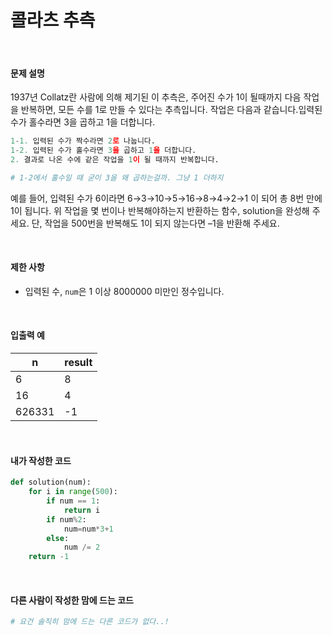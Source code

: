 # 콜라츠 추측

<br/>

#### 문제 설명

1937년 Collatz란 사람에 의해 제기된 이 추측은, 주어진 수가 1이 될때까지 다음 작업을 반복하면, 모든 수를 1로 만들 수 있다는 추측입니다. 작업은 다음과 같습니다.입력된 수가 홀수라면 3을 곱하고 1을 더합니다.

```python
1-1. 입력된 수가 짝수라면 2로 나눕니다. 
1-2. 입력된 수가 홀수라면 3을 곱하고 1을 더합니다.
2. 결과로 나온 수에 같은 작업을 1이 될 때까지 반복합니다.

# 1-2에서 홀수일 때 굳이 3을 왜 곱하는걸까. 그냥 1 더하지
```

예를 들어, 입력된 수가 6이라면 6→3→10→5→16→8→4→2→1 이 되어 총 8번 만에 1이 됩니다. 위 작업을 몇 번이나 반복해야하는지 반환하는 함수, solution을 완성해 주세요. 단, 작업을 500번을 반복해도 1이 되지 않는다면 –1을 반환해 주세요.

<br/>

#### 제한 사항

- 입력된 수, `num`은 1 이상 8000000 미만인 정수입니다.

<br/>

#### 입출력 예

| n      | result |
| ------ | ------ |
| 6      | 8      |
| 16     | 4      |
| 626331 | -1     |

<br/>

#### 내가 작성한 코드

```python
def solution(num):
    for i in range(500):
        if num == 1:
            return i
        if num%2:
            num=num*3+1
        else:
            num /= 2
    return -1
```

<br/>

#### 다른 사람이 작성한 맘에 드는 코드

```python
# 요건 솔직히 맘에 드는 다른 코드가 없다..!
```

<br/>

